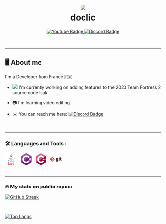 <div id="header" align="center">
  <h1>
    <img src="https://cdn.discordapp.com/attachments/877864597355372574/964469441335291944/Null_128.png">
    <br>
    doclic
  </h1>
  
  <div id="badges">
    <a href="https://www.youtube.com/channel/UCse_VpM00_DNaWHQ7V5-Fpw">
      <img src="https://img.shields.io/badge/YouTube-red?logo=YouTube&logoColor=white&style=for-the-badge" alt="Youtube Badge"/>
    </a>
    <a href="https://discord.com/users/471302644548501515">
      <img src="https://img.shields.io/badge/Discord-5662F6?logo=Discord&logoColor=white&style=for-the-badge" alt="Discord Badge"/>
    </a>
  </div>
  
  <img src="https://komarev.com/ghpvc/?username=doclic&style=flat-square&color=blue" alt=""/>
</div>

<br>
<hr>

## 🖥️ About me
I'm a Developer from France 🇫🇷

- <img src="https://cdn.freebiesupply.com/logos/large/2x/team-fortress-logo-png-transparent.png" width=18> I'm currently working on adding features to the 2020 Team Fortress 2 source code leak

- 📷 I'm learning video editing

- ✉️ You can reach me here: [![Discord Badge](https://img.shields.io/badge/-Doclic%238528-5662F6?style=flat&logo=Discord&logoColor=white)](https://discord.com/users/471302644548501515)

<br>
<hr>

### 🛠️ Languages and Tools :
<div>
  <img src="https://github.com/devicons/devicon/blob/master/icons/java/java-original-wordmark.svg" title="Java" alt="Java" width="40" height="40"/>&nbsp;
  <img src="https://github.com/devicons/devicon/blob/master/icons/csharp/csharp-original.svg" title="C#" alt="CSharp" width="40" height="40"/>&nbsp;
  <img src="https://github.com/devicons/devicon/blob/master/icons/cplusplus/cplusplus-original.svg" title="C++" alt="CPlusPlus" width="40" height="40"/>&nbsp;
  <img src="https://github.com/devicons/devicon/blob/master/icons/git/git-original-wordmark.svg" title="Git" **alt="Git" width="40" height="40"/>
</div>

<br>
<hr>

### 🔥 My stats on public repos:
[![GitHub Streak](http://github-readme-streak-stats.herokuapp.com?user=doclic&theme=highcontrast&date_format=n%2Fj%5B%2FY%5D)](https://git.io/streak-stats)

<br>

[![Top Langs](https://github-readme-stats.vercel.app/api/top-langs/?username=doclic&layout=compact&theme=vision-friendly-dark)](https://github.com/anuraghazra/github-readme-stats)
